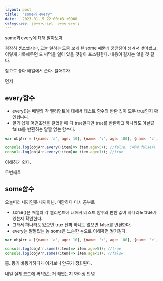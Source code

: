 ```yaml
---
layout: post
title:  "some과 every"
date:   2023-01-15 22:00:03 +0900
categories: javascript  some every 
---
```


some과 every에 대해 알아보자

굉장히 생소했지만, 오늘 일하는 도중 보게 된 some 때문에 궁금증이 생겨서 찾아봤고,
이렇게 기록해두면 또 써먹을 일이 있을 것같아 포스팅한다. 내용이 길지는 않을 것 같다.

참고로 둘다 배열에서 쓴다. 알아두자

먼저 
## every함수

- every()는 배열의 각 엘리먼트에 대해서 테스트 함수의 반환 값이 모두 true인지 확인합니다. 
- 알기 쉽게 어떤조건을 걸었을 때 다 true일때만 true를 반환하고 하나라도 아닐떈 false를 반환하는 얄짤 없는 함수다.

```javascript
var objArr = [{name: 'a', age: 10}, {name: 'b', age: 100}, {name: 'c', age: 5}]

console.log(objArr.every((item)=> item.age>5)); //false, C때매 false다
console.log(objArr.every((item)=> item.age>1)); //true
```

이해하기 쉽다.

두번째로 
## some함수 
오늘따라 내꺼인듯 내꺼아닌. 미안하다 다시 공부로

- some()은 배열의 각 엘리먼트에 대해서 테스트 함수의 반환 값이 하나라도 true가 있는지 확인한다.
- 그래서 하나라도 있으면 true 진짜 하나도 없으면 false를 반환한다. 
- every는 얄짤없는 놈 some은 느슨한 놈으로 이해하면 될거같다.

```javascript
var objArr = [{name: 'a', age: 10}, {name: 'b', age: 100}, {name: 'c', age: 5}]

console.log(objArr.some((item)=> item.age>5)); //true
console.log(objArr.some((item)=> item.age<1)); //false
```

흠..동기 비동기하다가 이거보니 안구가 정화된다.

내일 실제 코드에 써져있는거 왜썻는지 봐야징 안녕